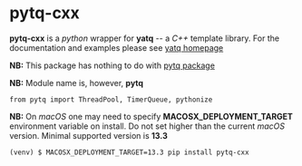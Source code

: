 # pytq-cxx
**pytq-cxx** is a _python_ wrapper for **yatq** -- a _C++_ template library. For the documentation and examples please
see [yatq homepage](https://github.com/vaganov/yatq)

**NB:** This package has nothing to do with [pytq package](https://pypi.org/project/pytq)

**NB:** Module name is, however, **pytq**

    from pytq import ThreadPool, TimerQueue, pythonize

**NB:** On _macOS_ one may need to specify **MACOSX_DEPLOYMENT_TARGET** environment variable on install. Do not set
higher than the current _macOS_ version. Minimal supported version is **13.3**

    (venv) $ MACOSX_DEPLOYMENT_TARGET=13.3 pip install pytq-cxx
